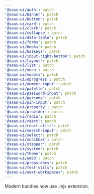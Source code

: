 ```yaml
---
'@saas-ui/auth': patch
'@saas-ui/banner': patch
'@saas-ui/button': patch
'@saas-ui/card': patch
'@saas-ui/clerk': patch
'@saas-ui/collapse': patch
'@saas-ui/data-table': patch
'@saas-ui/forms': patch
'@saas-ui/hooks': patch
'@saas-ui/hotkeys': patch
'@saas-ui/input-right-button': patch
'@saas-ui/layout': patch
'@saas-ui/list': patch
'@saas-ui/menu': patch
'@saas-ui/modals': patch
'@saas-ui/nprogress': patch
'@saas-ui/number-input': patch
'@saas-ui/palette': patch
'@saas-ui/password-input': patch
'@saas-ui/persona': patch
'@saas-ui/pin-input': patch
'@saas-ui/property': patch
'@saas-ui/provider': patch
'@saas-ui/radio': patch
'@saas-ui/react': patch
'@saas-ui/react-utils': patch
'@saas-ui/search-input': patch
'@saas-ui/select': patch
'@saas-ui/snackbar': patch
'@saas-ui/stepper': patch
'@saas-ui/system': patch
'@saas-ui/theme': patch
'@saas-ui/web3': patch
'@saas-ui/props-docs': patch
'@saas-ui/test-utils': patch
'@saas-ui/next-workspaces': patch
---
```


Modern bundles now use .mjs extension.
